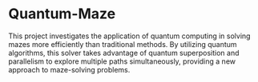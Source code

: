 # Quantum-Maze
This project investigates the application of quantum computing in solving mazes more efficiently than traditional methods. By utilizing quantum algorithms, this solver takes advantage of quantum superposition and parallelism to explore multiple paths simultaneously, providing a new approach to maze-solving problems.
